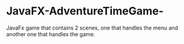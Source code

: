 # JavaFX-AdventureTimeGame-
JavaFx game that contains 2 scenes, one that handles the menu and another one that handles the game.
